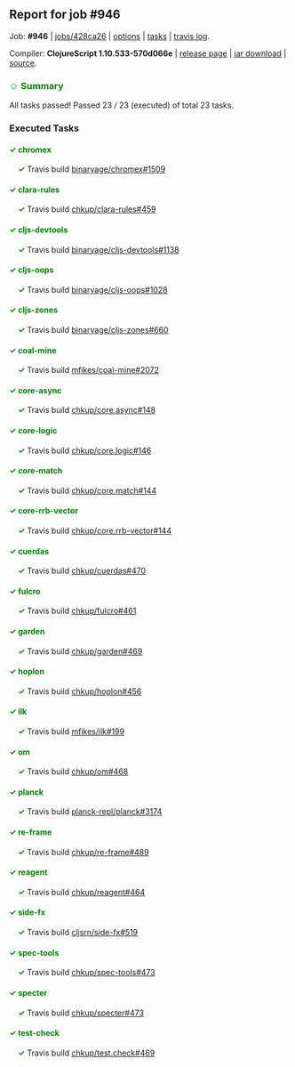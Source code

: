 ## Report for job #946

Job: **#946** | [jobs/428ca26](https://github.com/cljs-oss/canary/commit/428ca263f7e6922ba31e18c1dc465fb7198fcd0a) | [options](options.edn) | [tasks](tasks.edn) | [travis log](https://travis-ci.org/cljs-oss/canary/builds/537639423).

Compiler: **ClojureScript 1.10.533-570d066e** | [release page](https://github.com/cljs-oss/canary/releases/tag/r1.10.533-570d066e) | [jar download](https://github.com/cljs-oss/canary/releases/download/r1.10.533-570d066e/clojurescript-1.10.533-570d066e.jar) | [source](https://github.com/clojure/clojurescript/commit/570d066ecd0e5a3b45849a28b8b8238fa920a4ea).

### <b style='color:green'>☺ Summary</b>

All tasks passed! Passed 23 / 23 (executed) of total 23 tasks.

### Executed Tasks

#### <b style='color:green'>&#x2713; chromex</b>
&nbsp;&nbsp;&nbsp;&nbsp;<b style='color:green'>&#x2713;</b> Travis build [binaryage/chromex#1509](https://travis-ci.org/binaryage/chromex/builds/537640350)<br>

#### <b style='color:green'>&#x2713; clara-rules</b>
&nbsp;&nbsp;&nbsp;&nbsp;<b style='color:green'>&#x2713;</b> Travis build [chkup/clara-rules#459](https://travis-ci.org/chkup/clara-rules/builds/537640352)<br>

#### <b style='color:green'>&#x2713; cljs-devtools</b>
&nbsp;&nbsp;&nbsp;&nbsp;<b style='color:green'>&#x2713;</b> Travis build [binaryage/cljs-devtools#1138](https://travis-ci.org/binaryage/cljs-devtools/builds/537640359)<br>

#### <b style='color:green'>&#x2713; cljs-oops</b>
&nbsp;&nbsp;&nbsp;&nbsp;<b style='color:green'>&#x2713;</b> Travis build [binaryage/cljs-oops#1028](https://travis-ci.org/binaryage/cljs-oops/builds/537640375)<br>

#### <b style='color:green'>&#x2713; cljs-zones</b>
&nbsp;&nbsp;&nbsp;&nbsp;<b style='color:green'>&#x2713;</b> Travis build [binaryage/cljs-zones#660](https://travis-ci.org/binaryage/cljs-zones/builds/537640377)<br>

#### <b style='color:green'>&#x2713; coal-mine</b>
&nbsp;&nbsp;&nbsp;&nbsp;<b style='color:green'>&#x2713;</b> Travis build [mfikes/coal-mine#2072](https://travis-ci.org/mfikes/coal-mine/builds/537640382)<br>

#### <b style='color:green'>&#x2713; core-async</b>
&nbsp;&nbsp;&nbsp;&nbsp;<b style='color:green'>&#x2713;</b> Travis build [chkup/core.async#148](https://travis-ci.org/chkup/core.async/builds/537640390)<br>

#### <b style='color:green'>&#x2713; core-logic</b>
&nbsp;&nbsp;&nbsp;&nbsp;<b style='color:green'>&#x2713;</b> Travis build [chkup/core.logic#146](https://travis-ci.org/chkup/core.logic/builds/537640396)<br>

#### <b style='color:green'>&#x2713; core-match</b>
&nbsp;&nbsp;&nbsp;&nbsp;<b style='color:green'>&#x2713;</b> Travis build [chkup/core.match#144](https://travis-ci.org/chkup/core.match/builds/537640410)<br>

#### <b style='color:green'>&#x2713; core-rrb-vector</b>
&nbsp;&nbsp;&nbsp;&nbsp;<b style='color:green'>&#x2713;</b> Travis build [chkup/core.rrb-vector#144](https://travis-ci.org/chkup/core.rrb-vector/builds/537640412)<br>

#### <b style='color:green'>&#x2713; cuerdas</b>
&nbsp;&nbsp;&nbsp;&nbsp;<b style='color:green'>&#x2713;</b> Travis build [chkup/cuerdas#470](https://travis-ci.org/chkup/cuerdas/builds/537640419)<br>

#### <b style='color:green'>&#x2713; fulcro</b>
&nbsp;&nbsp;&nbsp;&nbsp;<b style='color:green'>&#x2713;</b> Travis build [chkup/fulcro#461](https://travis-ci.org/chkup/fulcro/builds/537640421)<br>

#### <b style='color:green'>&#x2713; garden</b>
&nbsp;&nbsp;&nbsp;&nbsp;<b style='color:green'>&#x2713;</b> Travis build [chkup/garden#469](https://travis-ci.org/chkup/garden/builds/537640437)<br>

#### <b style='color:green'>&#x2713; hoplon</b>
&nbsp;&nbsp;&nbsp;&nbsp;<b style='color:green'>&#x2713;</b> Travis build [chkup/hoplon#456](https://travis-ci.org/chkup/hoplon/builds/537640448)<br>

#### <b style='color:green'>&#x2713; ilk</b>
&nbsp;&nbsp;&nbsp;&nbsp;<b style='color:green'>&#x2713;</b> Travis build [mfikes/ilk#199](https://travis-ci.org/mfikes/ilk/builds/537640517)<br>

#### <b style='color:green'>&#x2713; om</b>
&nbsp;&nbsp;&nbsp;&nbsp;<b style='color:green'>&#x2713;</b> Travis build [chkup/om#468](https://travis-ci.org/chkup/om/builds/537640549)<br>

#### <b style='color:green'>&#x2713; planck</b>
&nbsp;&nbsp;&nbsp;&nbsp;<b style='color:green'>&#x2713;</b> Travis build [planck-repl/planck#3174](https://travis-ci.org/planck-repl/planck/builds/537640556)<br>

#### <b style='color:green'>&#x2713; re-frame</b>
&nbsp;&nbsp;&nbsp;&nbsp;<b style='color:green'>&#x2713;</b> Travis build [chkup/re-frame#489](https://travis-ci.org/chkup/re-frame/builds/537640485)<br>

#### <b style='color:green'>&#x2713; reagent</b>
&nbsp;&nbsp;&nbsp;&nbsp;<b style='color:green'>&#x2713;</b> Travis build [chkup/reagent#464](https://travis-ci.org/chkup/reagent/builds/537640511)<br>

#### <b style='color:green'>&#x2713; side-fx</b>
&nbsp;&nbsp;&nbsp;&nbsp;<b style='color:green'>&#x2713;</b> Travis build [cljsrn/side-fx#519](https://travis-ci.org/cljsrn/side-fx/builds/537640673)<br>

#### <b style='color:green'>&#x2713; spec-tools</b>
&nbsp;&nbsp;&nbsp;&nbsp;<b style='color:green'>&#x2713;</b> Travis build [chkup/spec-tools#473](https://travis-ci.org/chkup/spec-tools/builds/537640620)<br>

#### <b style='color:green'>&#x2713; specter</b>
&nbsp;&nbsp;&nbsp;&nbsp;<b style='color:green'>&#x2713;</b> Travis build [chkup/specter#473](https://travis-ci.org/chkup/specter/builds/537640587)<br>

#### <b style='color:green'>&#x2713; test-check</b>
&nbsp;&nbsp;&nbsp;&nbsp;<b style='color:green'>&#x2713;</b> Travis build [chkup/test.check#469](https://travis-ci.org/chkup/test.check/builds/537640665)<br>